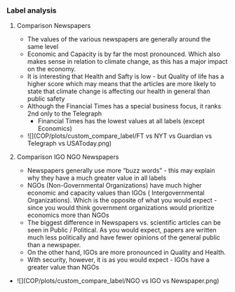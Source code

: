 ### Label analysis

1. Comparison Newspapers
    + The values of the various newspapers are generally around the same level
    + Economic and Capacity is by far the most pronounced. Which also makes sense in relation to climate change, as this has a major impact on the economy. 
    + It is interesting that Health and Safty is low - but Quality of life has a higher score which may means that the articles are more likely to state that climate change is affecting our health in general than public safety    
    + Although the Financial Times has a special business focus, it ranks 2nd only to the Telegraph 
      + Financial Times has the lowest values at all labels (except Economics)
    + ![](COP/plots/custom_compare_label/FT vs NYT vs Guardian vs Telegraph vs USAToday.png)


1. Comparison IGO NGO Newspapers
   + Newspapers generally use more “buzz words” - this may explain why they have a much greater value in all labels 
   + NGOs (Non-Governmental Organizations) have much higher economic and capacity values than IGOs ( Intergovernmental Organizations). Which is the opposite of what you would expect - since you would think government organizations would prioritize economics more than NGOs
   + The biggest difference in Newspapers vs. scientific articles can be seen in Public / Political. As you would expect, papers are written much less politically and have fewer opinions of the general public than a newspaper.
   + On the other hand, IGOs are more pronounced in Quality and Health.
   + With security, however, it is as you would expect - IGOs have a greater value than NGOs
+ ![](COP/plots/custom_compare_label/NGO vs IGO vs Newspaper.png)
